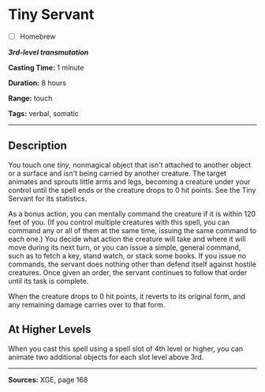 # Tiny Servant

- [ ] Homebrew

***3rd-level transmutation***

**Casting Time:** 1 minute

**Duration:** 8 hours

**Range:** touch

**Tags:** verbal, somatic

---

## Description
You touch one *tiny*, nonmagical object that isn't attached to another object or a surface and isn't being carried by another creature.
The target animates and sprouts little arms and legs, becoming a creature under your control until the spell ends or the creature drops to 0 hit points.
See the Tiny Servant for its statistics.

As a bonus action, you can mentally command the creature if it is within 120 feet of you.
(If you control multiple creatures with this spell, you can command any or all of them at the same time, issuing the same command to each one.)
You decide what action the creature will take and where it will move during its next turn, or you can issue a simple, general command, such as to fetch a key, stand watch, or stack some books.
If you issue no commands, the servant does nothing other than defend itself against hostile creatures.
Once given an order, the servant continues to follow that order until its task is complete.

When the creature drops to 0 hit points, it reverts to its original form, and any remaining damage carries over to that form.

## At Higher Levels
When you cast this spell using a spell slot of 4th level or higher, you can animate two additional objects for each slot level above 3rd.

---

**Sources:** XGE, page 168
